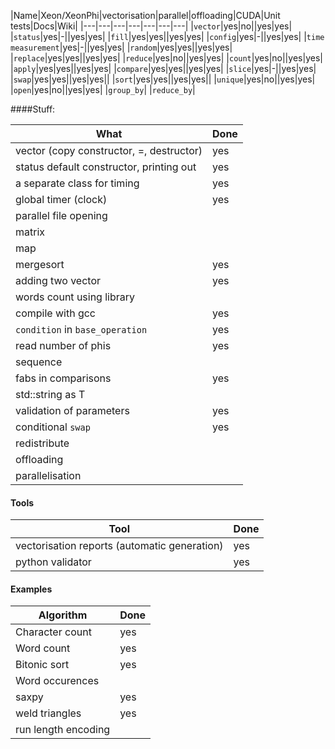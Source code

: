 |Name|Xeon/XeonPhi|vectorisation|parallel|offloading|CUDA|Unit tests|Docs|Wiki|
|---|---|---|---|---|---|---|
|`vector`|yes|no||yes|yes|
|`status`|yes|-||yes|yes|
|`fill`|yes|yes||yes|yes|
|`config`|yes|-||yes|yes|
|`time measurement`|yes|-||yes|yes|
|`random`|yes|yes||yes|yes|
|`replace`|yes|yes||yes|yes|
|`reduce`|yes|no||yes|yes|
|`count`|yes|no||yes|yes|
|`apply`|yes|yes||yes|yes|
|`compare`|yes|yes||yes|yes|
|`slice`|yes|-||yes|yes|
|`swap`|yes|yes||yes|yes||
|`sort`|yes|yes||yes|yes||
|`unique`|yes|no||yes|yes|
|`open`|yes|no||yes|yes|
|`group_by`|
|`reduce_by`|

####Stuff:

|What|Done|
|---|---|
|vector (copy constructor, =, destructor)|yes|
|status default constructor, printing out|yes|
|a separate class for timing|yes|
|global timer (clock)|yes|
|parallel file opening||
|matrix||
|map||
|mergesort|yes|
|adding two vector|yes|
|words count using library||
|compile with gcc|yes|
|`condition` in `base_operation`|yes|
|read number of phis|yes|
|sequence||
|fabs in comparisons|yes|
|std::string as T||
|validation of parameters|yes|
|conditional `swap`|yes|
|redistribute||
|offloading||
|parallelisation||

#### Tools

|Tool|Done|
|---|---|
|vectorisation reports (automatic generation)|yes|
|python validator|yes|

#### Examples

|Algorithm|Done|
|---|---|
|Character count|yes|
|Word count|yes|
|Bitonic sort|yes|
|Word occurences||
|saxpy|yes|
|weld triangles|yes|
|run length encoding||

